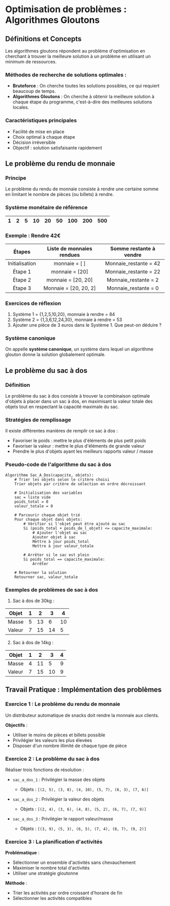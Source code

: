 # Optimisation de problèmes : Algorithmes Gloutons

## Définitions et Concepts

Les algorithmes gloutons répondent au problème d'optimisation en cherchant à trouver la meilleure solution à un problème en utilisant un minimum de ressources.

### Méthodes de recherche de solutions optimales :

- **Bruteforce** : On cherche toutes les solutions possibles, ce qui requiert beaucoup de temps.
- **Algorithmes Gloutons** : On cherche à obtenir la meilleure solution à chaque étape du programme, c'est-à-dire des meilleures solutions locales.

### Caractéristiques principales
- Facilité de mise en place
- Choix optimal à chaque étape
- Décision irréversible
- Objectif : solution satisfaisante rapidement

## Le problème du rendu de monnaie

### Principe

Le problème du rendu de monnaie consiste à rendre une certaine somme en limitant le nombre de pièces (ou billets) à rendre.

### Système monétaire de référence

| 1    | 2    | 5    | 10   | 20   | 50   | 100  | 200  | 500  |
| ---- | ---- | ---- | ---- | ---- | ---- | :--: | ---- | ---- |

### Exemple : Rendre 42€

|     Étapes     | Liste de monnaies rendues | Somme restante à vendre |
| :------------: | :-----------------------: | :---------------------: |
| Initialisation |    monnaie =  [      ]    |  Monnaie_restante = 42  |
|    Étape 1     |      monnaie = [20]       |  Monnaie_restante = 22  |
|    Étape 2     |    monnaie = [20, 20]     |  Monnaie_restante = 2   |
|    Étape 3     |   Monnaie = [20, 20, 2]   |  Monnaie_restante = 0   |

### Exercices de réflexion

1. Système 1 = {1,2,5,10,20}, monnaie à rendre = 84
2. Système 2 = {1,3,6,12,24,30}, monnaie à rendre = 53
3. Ajouter une pièce de 3 euros dans le Système 1. Que peut-on déduire ?

### Système canonique

On appelle **système canonique**, un système dans lequel un algorithme glouton donne la solution globalement optimale.

## Le problème du sac à dos

### Définition

Le problème du sac à dos consiste à trouver la combinaison optimale d'objets à placer dans un sac à dos, en maximisant la valeur totale des objets tout en respectant la capacité maximale du sac.

### Stratégies de remplissage

Il existe différentes manières de remplir ce sac à dos : 
- Favoriser le poids : mettre le plus d'éléments de plus petit poids
- Favoriser la valeur : mettre le plus d'éléments de grande valeur
- Prendre le plus d'objets ayant les meilleurs rapports valeur / masse

### Pseudo-code de l'algorithme du sac à dos

```
Algorithme Sac_A_Dos(capacite, objets):
    # Trier les objets selon le critère choisi
    Trier objets par critère de sélection en ordre décroissant

    # Initialisation des variables
    sac = liste vide
    poids_total = 0
    valeur_totale = 0

    # Parcourir chaque objet trié
    Pour chaque objet dans objets:
        # Vérifier si l'objet peut être ajouté au sac
        Si (poids_total + poids_de_l_objet) <= capacite_maximale:
            # Ajouter l'objet au sac
            Ajouter objet à sac
            Mettre à jour poids_total
            Mettre à jour valeur_totale
        
        # Arrêter si le sac est plein
        Si poids_total == capacite_maximale:
            Arrêter

    # Retourner la solution
    Retourner sac, valeur_totale
```

### Exemples de problèmes de sac à dos

1. Sac à dos de 30kg :

| Objet  | 1    | 2    | 3    | 4    |
| ------ | ---- | ---- | ---- | ---- |
| Masse  | 5    | 13   | 6    | 10   |
| Valeur | 7    | 15   | 14   | 5    |

2. Sac à dos de 14kg :

| Objet  | 1    | 2    | 3    | 4    |
| ------ | ---- | ---- | ---- | ---- |
| Masse  | 4    | 11   | 5    | 9    |
| Valeur | 7    | 15   | 10   | 9    |

## Travail Pratique : Implémentation des problèmes

### Exercice 1 : Le problème du rendu de monnaie

Un distributeur automatique de snacks doit rendre la monnaie aux clients. 

**Objectifs** :
- Utiliser le moins de pièces et billets possible
- Privilégier les valeurs les plus élevées
- Disposer d'un nombre illimité de chaque type de pièce

### Exercice 2 : Le problème du sac à dos

Réaliser trois fonctions de résolution :
- `sac_a_dos_1` : Privilégier la masse des objets
  - Objets : `[(2, 5), (3, 8), (4, 10), (5, 7), (6, 3), (7, 6)]`

- `sac_a_dos_2` : Privilégier la valeur des objets
  - Objets : `[(2, 4), (3, 6), (4, 8), (5, 2), (6, 7), (7, 9)]`

- `sac_a_dos_3` : Privilégier le rapport valeur/masse
  - Objets : `[(3, 9), (5, 3), (6, 5), (7, 4), (8, 7), (9, 2)]`

### Exercice 3 : La planification d'activités

**Problématique** :
- Sélectionner un ensemble d'activités sans chevauchement
- Maximiser le nombre total d'activités
- Utiliser une stratégie gloutonne

**Méthode** :
- Trier les activités par ordre croissant d'horaire de fin
- Sélectionner les activités compatibles